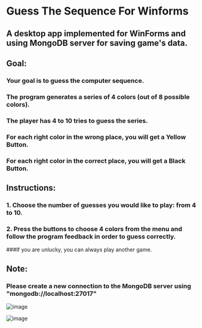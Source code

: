 # Guess The Sequence For Winforms

## A desktop app implemented for WinForms and using MongoDB server for saving game's data.

## Goal:
### Your goal is to guess the computer sequence.
### The program generates a series of 4 colors (out of 8 possible colors).
### The player has 4 to 10 tries to guess the series.
### For each right color in the wrong place, you will get a Yellow Button.
### For each right color in the correct place, you will get a Black Button.
 
## Instructions: 
### 1. Choose the number of guesses you would like to play: from 4 to 10.
### 2. Press the buttons to choose 4 colors from the menu and follow the program feedback in order to guess correctly.

###If you are unlucky, you can always play another game.

## Note:
### Please create a new connection to the MongoDB server using "mongodb://localhost:27017"

![image](https://user-images.githubusercontent.com/85076725/178149187-fc71a5a4-03f3-45a6-b895-b8ff8076a2c5.png)

![image](https://user-images.githubusercontent.com/85076725/205104721-85cab49b-0526-442a-a6e1-68ec7a584e71.png)
